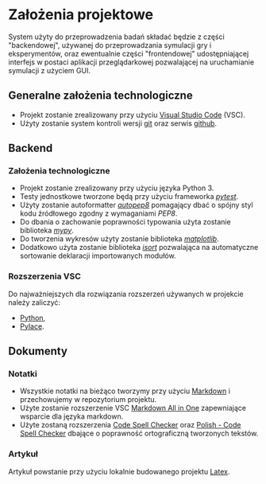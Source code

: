 # Założenia projektowe

System użyty do przeprowadzenia badań składać będzie z części "backendowej", używanej do przeprowadzania symulacji gry i eksperymentów, oraz ewentualnie części "frontendowej" udostępniającej interfejs w postaci aplikacji przeglądarkowej pozwalającej na uruchamianie symulacji z użyciem GUI.

## Generalne założenia technologiczne

- Projekt zostanie zrealizowany przy użyciu [Visual Studio Code](https://code.visualstudio.com/) (VSC).
- Użyty zostanie system kontroli wersji [git](https://git-scm.com/) oraz serwis [github](https://github.com/).

## Backend

### Założenia technologiczne

- Projekt zostanie zrealizowany przy użyciu języka Python 3.
- Testy jednostkowe tworzone będą przy użyciu frameworka [_pytest_](https://docs.pytest.org/en/7.2.x/).
- Użyty zostanie autoformatter [_autopep8_](https://pypi.org/project/autopep8/) pomagający dbać o spójny styl kodu źródłowego zgodny z wymaganiami _PEP8_.
- Do dbania o zachowanie poprawności typowania użyta zostanie biblioteka [_mypy_](http://mypy-lang.org/).
- Do tworzenia wykresów użyty zostanie biblioteka [_matplotlib_](https://matplotlib.org/).
- Dodatkowo użyta zostanie biblioteka [_isort_](https://pycqa.github.io/isort/) pozwalająca na automatyczne sortowanie deklaracji importowanych modułów.

### Rozszerzenia VSC

Do najważniejszych dla rozwiązania rozszerzeń używanych w projekcie należy zaliczyć:

- [Python](https://marketplace.visualstudio.com/items?itemName=ms-python.python),
- [Pylace](https://marketplace.visualstudio.com/items?itemName=ms-python.vscode-pylance).

## Dokumenty

### Notatki

- Wszystkie notatki na bieżąco tworzymy przy użyciu [Markdown](https://www.markdownguide.org/) i przechowujemy w repozytorium projektu.
- Użyte zostanie rozszerzenie VSC [Markdown All in One](https://marketplace.visualstudio.com/items?itemName=yzhang.markdown-all-in-one) zapewniające wsparcie dla języka markdown.
- Użyte zostaną rozszerzenia [Code Spell Checker](https://marketplace.visualstudio.com/items?itemName=streetsidesoftware.code-spell-checker) oraz [Polish - Code Spell Checker](https://marketplace.visualstudio.com/items?itemName=streetsidesoftware.code-spell-checker-polish) dbające o poprawność ortograficzną tworzonych tekstów.

### Artykuł

Artykuł powstanie przy użyciu lokalnie budowanego projektu [Latex](https://www.latex-project.org/).
